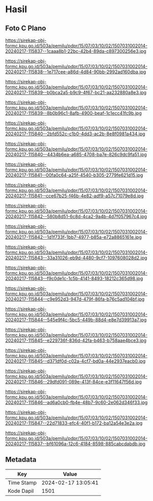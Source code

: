# Hasil

## Foto C Plano

https://sirekap-obj-formc.kpu.go.id/503a/pemilu/pdpr/15/07/03/10/02/1507031002014-20240217-115837--1caaa8b1-22bc-42b4-89da-c897300256e3.jpg

https://sirekap-obj-formc.kpu.go.id/503a/pemilu/pdpr/15/07/03/10/02/1507031002014-20240217-115838--1e717cee-a86d-4d84-90bb-2992ad160dba.jpg

https://sirekap-obj-formc.kpu.go.id/503a/pemilu/pdpr/15/07/03/10/02/1507031002014-20240217-115839--b0bca2a5-b9c9-4f67-bc21-aa232880a8e3.jpg

https://sirekap-obj-formc.kpu.go.id/503a/pemilu/pdpr/15/07/03/10/02/1507031002014-20240217-115839--8b0b96c1-8afb-4900-beaf-1c1ecc41fc9b.jpg

https://sirekap-obj-formc.kpu.go.id/503a/pemilu/pdpr/15/07/03/10/02/1507031002014-20240217-115840--2bfd552c-c1b0-4dd3-ac2b-8e8f0981a434.jpg

https://sirekap-obj-formc.kpu.go.id/503a/pemilu/pdpr/15/07/03/10/02/1507031002014-20240217-115840--4434b6ea-a685-4708-ba7e-826c9dc9fa51.jpg

https://sirekap-obj-formc.kpu.go.id/503a/pemilu/pdpr/15/07/03/10/02/1507031002014-20240217-115841--00fa0c64-a25f-4540-b305-2779fe621d15.jpg

https://sirekap-obj-formc.kpu.go.id/503a/pemilu/pdpr/15/07/03/10/02/1507031002014-20240217-115841--cce67b25-f46b-4e82-adf9-a57c71079e8d.jpg

https://sirekap-obj-formc.kpu.go.id/503a/pemilu/pdpr/15/07/03/10/02/1507031002014-20240217-115842--580b8d51-6c8d-4ca2-9a4b-4d7f057967c4.jpg

https://sirekap-obj-formc.kpu.go.id/503a/pemilu/pdpr/15/07/03/10/02/1507031002014-20240217-115842--1d1f733f-1bb7-4977-b85a-e72a8865161e.jpg

https://sirekap-obj-formc.kpu.go.id/503a/pemilu/pdpr/15/07/03/10/02/1507031002014-20240217-115843--33a31026-eb9d-4480-9cf7-1097608028d2.jpg

https://sirekap-obj-formc.kpu.go.id/503a/pemilu/pdpr/15/07/03/10/02/1507031002014-20240217-115843--f9c0de1c-1c5b-4141-8493-18212c365d98.jpg

https://sirekap-obj-formc.kpu.go.id/503a/pemilu/pdpr/15/07/03/10/02/1507031002014-20240217-115844--c9e952d3-947d-479f-86fa-b76c5ad104bf.jpg

https://sirekap-obj-formc.kpu.go.id/503a/pemilu/pdpr/15/07/03/10/02/1507031002014-20240217-115844--545e9f4c-5bc5-449b-88d4-e8e7d39913a7.jpg

https://sirekap-obj-formc.kpu.go.id/503a/pemilu/pdpr/15/07/03/10/02/1507031002014-20240217-115845--e229736f-836d-42fa-b463-b758aae4bce3.jpg

https://sirekap-obj-formc.kpu.go.id/503a/pemilu/pdpr/15/07/03/10/02/1507031002014-20240217-115845--d371df0d-c02a-4cf7-bd0a-44e2937eacb0.jpg

https://sirekap-obj-formc.kpu.go.id/503a/pemilu/pdpr/15/07/03/10/02/1507031002014-20240217-115846--29dfd091-089e-413f-84ce-e3f11647f56d.jpg

https://sirekap-obj-formc.kpu.go.id/503a/pemilu/pdpr/15/07/03/10/02/1507031002014-20240217-115846--ad6a0cb0-fb4e-48b7-9c60-2e062d346f33.jpg

https://sirekap-obj-formc.kpu.go.id/503a/pemilu/pdpr/15/07/03/10/02/1507031002014-20240217-115847--22d71833-efc4-40f1-b172-ba12a54e3e2a.jpg

https://sirekap-obj-formc.kpu.go.id/503a/pemilu/pdpr/15/07/03/10/02/1507031002014-20240217-115837--bf61096a-12c6-4184-8598-885cabcdabdb.jpg


## Metadata

| Key        | Value               |
| ---------- | ------------------- |
| Time Stamp | 2024-02-17 13:05:41 |
| Kode Dapil | 1501                |



